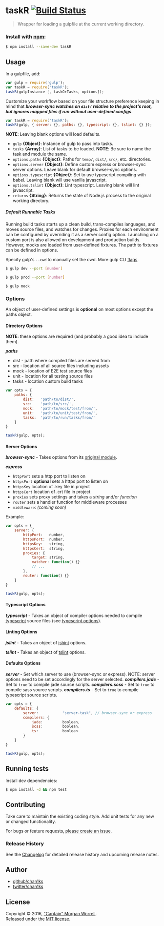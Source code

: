 # taskR [![Build Status](https://travis-ci.org/chan1ks/taskR.svg?branch=master)](https://travis-ci.org/chan1ks/taskR)
> Wrapper for loading a gulpfile at the current working directory.

### Install with [npm](npmjs.org):

```sh
$ npm install --save-dev taskR
```

## Usage

In a gulpfile, add:

```js
var gulp = require('gulp');
var taskR = require('taskR');
taskR(gulpInstance [, taskOrTasks, options]);
```

Customize your workflow based on your file structure preference keeping in mind that _**browser-sync watches on `dist/` relative to the project's root, but ignores mapped files if run without user-defined configs**_.

```js
var taskR = require('taskR');
taskR(gulp, { server: {}, paths: {}, typescript: {}, tslint: {} });
```

**NOTE**: Leaving blank options will load defaults.

* `gulp` **{Object}**: Instance of gulp to pass into tasks.
* `tasks` **{Array}**: List of tasks to be loaded. **NOTE**: Be sure to name the task and module the same.
* `options.paths` **{Object}**: Paths for `temp/`, `dist/`, `src/`, etc. directories.
* `options.server` **{Object}**: Define custom express or browser-sync server options. Leave blank for default browser-sync options.
* `options.typescript` **{Object}**: Set to use typescript compiling with babel. Leaving blank will use vanilla javascript.
* `options.tslint` **{Object}**: Lint typescript. Leaving blank will lint javascript.
* `returns` **{String}**: Returns the state of Node.js process to the original working directory.

##### Default Runnable Tasks

Running build tasks starts up a clean build, trans-compiles languages, and moves source files, and watches for changes. Proxies for each environment can be configured by overriding it as a server config option. Launching on a custom port is also allowed on development and production builds. However, mocks are loaded from user-defined fixtures. The path to fixtures can be defined in options.

Specify gulp's `--cwd` to manually set the cwd. More gulp CLI [flags](https://github.com/gulpjs/gulp/blob/master/docs/CLI.md#flags).

```sh
$ gulp dev --port [number]
```

```sh
$ gulp prod --port [number]
```

```sh
$ gulp mock
```

### Options
An object of user-defined settings is **optional** on most options except the paths object. 

#### Directory Options

**NOTE**: these options are required (and probably a good idea to include them).

_**paths**_

- dist - path where compiled files are served from
- src - location of all source files including assets
- mock - location of E2E test source files
- unit - location for all testing source files
- tasks - location custom build tasks

```js
var opts = {
    paths: {
        dist:   'path/to/dist/',
        src:    'path/to/src/',
        mock:   'path/to/mock/test/from/',
        unit:   'path/to/unit/test/from/',
        tasks:  'path/to/run/tasks/from/'
    }
}

taskR(gulp, opts);
```

#### Server Options

_**browser-sync**_ - Takes options from its [original module](https://www.browsersync.io/docs/options/).

_**express**_

- `httpPort` sets a http port to listen on
- `httpsPort` **optional** sets a https port to listen on
- `httpsKey` location of .key file in project
- `httpsCert` location of .crt file in project
- `proxies` sets proxy settings and takes a _string_ and/or _function_
- `router` sets a handler function for middleware processes
- `middleware`: _(coming soon)_

Example:

```js
var opts = {
    server: {
        httpPort:   number,
        httpsPort:  number,
        httpsKey:   string,
        httpsCert:  string,
        proxies: {
            target: string,
            matcher: function() {}
            // ...
        },
        router: function() {}
    }
}

taskR(gulp, opts);
```

#### Typescript Options

_**typescript**_ - Takes an object of compiler options needed to compile [typescript](https://www.typescriptlang.org/docs/tutorial.html) source files (see [typescript options](https://www.typescriptlang.org/docs/handbook/compiler-options.html)).

#### Linting Options

_**jslint**_ - Takes an object of [jshint](http://jshint.com/docs/options/) options.

_**tslint**_ - Takes an object of [tslint](https://palantir.github.io/tslint/usage/tslint-json/) options.

#### Defaults Options

_**server**_ - Set which server to use (browser-sync or express). NOTE: server options need to be set accordingly for the server selected.
_**compilers.jade**_ - Set to `true` to compile jade source scripts.
_**compilers.scss**_ - Set to `true` to compile sass source scripts.
_**compilers.ts**_ - Set to `true` to compile typescript source scripts.

```js
var opts = {
    defaults: {
        server:           "server-task", // browser-sync or express
        compilers: {
            jade:         boolean,
            scss:         boolean,
            ts:           boolean
        }
    }
}

taskR(gulp, opts);
```

## Running tests

Install dev dependencies:

```sh
$ npm install -d && npm test
```

## Contributing

Take care to maintain the existing coding style. Add unit tests for any new or changed functionality.

For bugs or feature requests, [please create an issue](https://github.com/chan1ks/taskR/issues).

### Release History

See the [Changelog](https://github.com/chan1ks/taskR/blob/master/CHANGELOG.md) for detailed release history and upcoming release notes.

## Author
 
+ [github/chan1ks](https://github.com/chan1ks)
+ [twitter/chan1ks](http://twitter.com/chan1ks)

## License

Copyright © 2016, ["Captain" Morgan Worrell](https://github.com/chan1ks).  
Released under the [MIT license](https://github.com/chan1ks/taskR/blob/master/LICENSE).